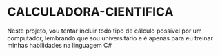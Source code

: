 # CALCULADORA-CIENTIFICA
Neste projeto, vou tentar incluir todo tipo de cálculo possível por um computador, lembrando que sou universitário e é apenas para eu treinar minhas habilidades na linguagem C#
